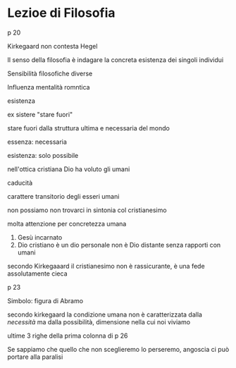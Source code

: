 # Lezioe di Filosofia


p 20

Kirkegaard non contesta Hegel

Il senso della filosofia è indagare la concreta esistenza dei singoli individui


Sensibilità filosofiche diverse

Influenza mentalità romntica
 
esistenza


ex sistere "stare fuori"

stare fuori dalla struttura ultima e necessaria del mondo

essenza: necessaria

esistenza: solo possibile


nell'ottica cristiana Dio ha voluto gli umani

caducità

carattere transitorio degli esseri umani


non possiamo non trovarci in sintonia col cristianesimo

molta attenzione per concretezza umana

1. Gesù incarnato
2. Dio cristiano è un dio personale
non è Dio distante senza rapporti con umani

secondo Kirkegaaard il cristianesimo non è rassicurante, è una fede assolutamente cieca

p 23

Simbolo: figura di Abramo


secondo kirkegaard la condizione umana non è caratterizzata dalla _necessità_ ma dalla possibilità, dimensione nella cui noi viviamo


ultime 3 righe della prima colonna di p 26

Se sappiamo che quello che non sceglieremo lo perseremo, angoscia ci può portare alla paralisi
<!--stackedit_data:
eyJoaXN0b3J5IjpbLTUzNTc0MDgwNyw4OTMxMzgxOTAsLTQxNz
MzODk0OCw4MzEwMDgyMjIsMTEwMTk0NDc0N119
-->
